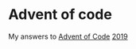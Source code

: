 # Advent of code
My answers to [Advent of Code](https://adventofcode.com/) [2019](https://adventofcode.com/2019) 
